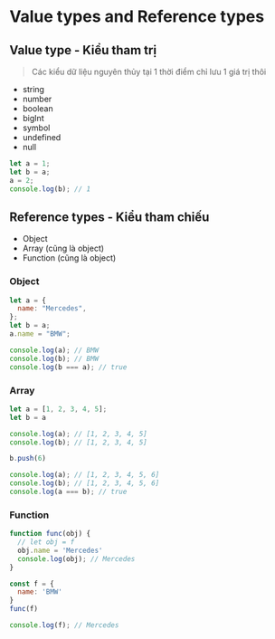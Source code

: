 # Value types and Reference types

## Value type - Kiểu tham trị

> Các kiểu dữ liệu nguyên thủy tại 1 thời điểm chỉ lưu 1 giá trị thôi

- string
- number
- boolean
- bigInt
- symbol
- undefined
- null

```js
let a = 1;
let b = a;
a = 2;
console.log(b); // 1
```

## Reference types - Kiểu tham chiếu

- Object
- Array (cũng là object)
- Function (cũng là object)

### Object

```js
let a = {
  name: "Mercedes",
};
let b = a;
a.name = "BMW";

console.log(a); // BMW
console.log(b); // BMW
console.log(b === a); // true
```

### Array

```js
let a = [1, 2, 3, 4, 5];
let b = a

console.log(a); // [1, 2, 3, 4, 5]
console.log(b); // [1, 2, 3, 4, 5]

b.push(6) 

console.log(a); // [1, 2, 3, 4, 5, 6]
console.log(b); // [1, 2, 3, 4, 5, 6]
console.log(a === b); // true
```

### Function

```js
function func(obj) {
  // let obj = f
  obj.name = 'Mercedes'
  console.log(obj); // Mercedes
}

const f = {
  name: 'BMW'
}
func(f)

console.log(f); // Mercedes
````